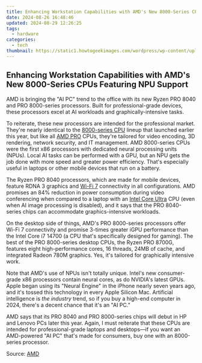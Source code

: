```yaml
---
title: Enhancing Workstation Capabilities with AMD's New 8000-Series CPUs Featuring NPU Support
date: 2024-08-26 16:48:46
updated: 2024-08-29 12:26:25
tags:
  - hardware
categories:
  - tech
thumbnail: https://static1.howtogeekimages.com/wordpress/wp-content/uploads/2024/04/27.jpg
---
```


## Enhancing Workstation Capabilities with AMD's New 8000-Series CPUs Featuring NPU Support

AMD is bringing the "AI PC" trend to the office with its new Ryzen PRO 8040 and PRO 8000-series processors. Built for professional-grade devices, these processors excel at AI workloads and graphically-intensive tasks.

 To reiterate, these new processors are intended for the professional market. They're nearly identical to the [8000-series CPU](https://fox-info.techidaily.com/exclusive-insiders-list-of-20-storage-services-unlimited-upload/) lineup that launched earlier this year, but like all [AMD PRO](https://tiktok-video-files.techidaily.com/new-2024-approved-make-memories-not-videos-top-10-buzz-creating-tiktok-hacks/) CPUs, they're tailored for video encoding, 3D rendering, network security, and IT management. AMD 8000-series CPUs were the first x86 processors with dedicated neural processing units (NPUs). Local AI tasks can be performed with a GPU, but an NPU gets the job done with more speed and greater power efficiency. That's especially useful in laptops or other mobile devices that run on a battery.

 The Ryzen PRO 8040 processors, which are made for mobile devices, feature RDNA 3 graphics and [Wi-Fi 7](https://sim-unlock.techidaily.com/in-2024-how-to-unlock-cricket-apple-iphone-11-pro-max-for-free-by-drfone-ios/) connectivity in all configurations. AMD promises an 84% reduction in power consumption during video conferencing when compared to a laptop with an [Intel Core Ultra](https://facebook-video-content.techidaily.com/elevate-your-profiles-visual-appeal-for-2024/) CPU (even when AI image processing is disabled), and it says that the PRO 8040-series chips can accommodate graphics-intensive workloads.

 On the desktop side of things, AMD's PRO 8000-series processors offer Wi-Fi 7 connectivity and promise 3-times greater iGPU performance than the Intel Core i7 14700 (a CPU that's specifically designed for gaming). The best of the PRO 8000-series desktop CPUs, the Ryzen PRO 8700G, features eight high-performance cores, 16 threads, 24MB of cache, and integrated Radeon 780M graphics. Yes, it's tailored for graphically intensive work.

 Note that AMD's use of NPUs isn't totally unique. Intel's new consumer-grade x86 processors contain neural cores, as do NVIDIA's latest GPUs. Apple began using its "Neural Engine" in the iPhone nearly seven years ago, and it's tossed this technology in every Apple Silicon Mac. Artificial intelligence is _the industry_ trend, so if you buy a high-end computer in 2024, there's a decent chance that it's an "AI PC."

 AMD says that its PRO 8040 and PRO 8000-series chips will debut in HP and Lenovo PCs later this year. Again, I must reiterate that these CPUs are intended for professional-grade laptops and desktops—if you want an AMD-powered "AI PC" that's made for consumers, buy one with an 8000-series processor.

 Source: [AMD](https://ir.amd.com/news-events/press-releases/detail/1190/amd-expands-commercial-ai-pc-portfolio-to-deliver)

<ins class="adsbygoogle"
     style="display:block"
     data-ad-format="autorelaxed"
     data-ad-client="ca-pub-7571918770474297"
     data-ad-slot="1223367746"></ins>



<ins class="adsbygoogle"
     style="display:block"
     data-ad-client="ca-pub-7571918770474297"
     data-ad-slot="8358498916"
     data-ad-format="auto"
     data-full-width-responsive="true"></ins>
